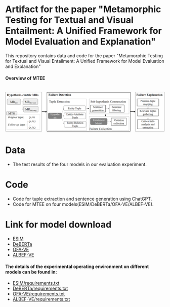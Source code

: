 # Artifact for the paper "Metamorphic Testing for Textual and Visual Entailment: A Unified Framework for Model Evaluation and Explanation"
This repository contains data and code for the paper "Metamorphic Testing for Textual and Visual Entailment: A Unified Framework for Model Evaluation and Explanation"
#### Overview of MTEE
<p align="center">
    <br>
    <img src="overview.png" width="800" />
    <br>
<p>

# Data
* The test results of the four models in our evaluation experiment.

# Code
* Code for tuple extraction and sentence generation using ChatGPT.
* Code for MTEE on four models(ESIM/DeBERTa/OFA-VE/ALBEF-VE).

# Link for model download
* [ESIM](https://github.com/coetaur0/ESIM)
* [DeBERTa](https://huggingface.co/cross-encoder/nli-deberta-v3-base)
* [OFA-VE](https://www.modelscope.cn/models/iic/ofa_visual-entailment_snli-ve_large_en/)
* [ALBEF-VE](https://github.com/salesforce/ALBEF)
#### The details of the experimental operating environment on different models can be found in:
* [ESIM/requirements.txt](ESIM/requirements.txt)
* [DeBERTa/requirements.txt](DeBERTa/requirements.txt)
* [OFA-VE/requirements.txt](OFA-VE/requirements.txt)
* [ALBEF-VE/requirements.txt](ALBEF-VE/requirements.txt)